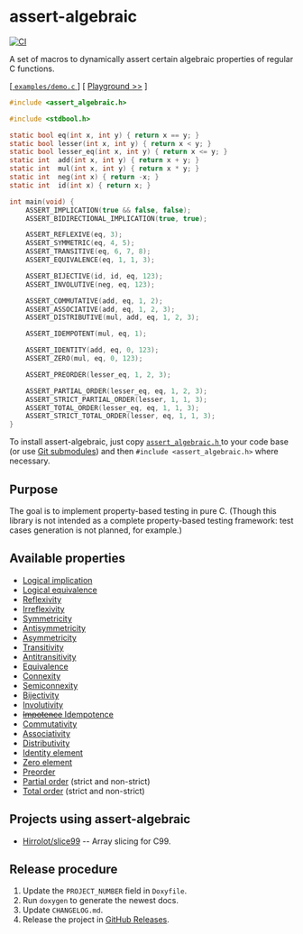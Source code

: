 # assert-algebraic

[![CI](https://github.com/Hirrolot/assert-algebraic/workflows/C/C++%20CI/badge.svg)](https://github.com/Hirrolot/assert-algebraic/actions)

A set of macros to dynamically assert certain algebraic properties of regular C functions.

[[ `examples/demo.c` ](examples/demo.c)] [ [Playground >>](https://godbolt.org/z/Y377GY) ]

``` c
#include <assert_algebraic.h>

#include <stdbool.h>

static bool eq(int x, int y) { return x == y; }
static bool lesser(int x, int y) { return x < y; }
static bool lesser_eq(int x, int y) { return x <= y; }
static int  add(int x, int y) { return x + y; }
static int  mul(int x, int y) { return x * y; }
static int  neg(int x) { return -x; }
static int  id(int x) { return x; }

int main(void) {
    ASSERT_IMPLICATION(true && false, false);
    ASSERT_BIDIRECTIONAL_IMPLICATION(true, true);

    ASSERT_REFLEXIVE(eq, 3);
    ASSERT_SYMMETRIC(eq, 4, 5);
    ASSERT_TRANSITIVE(eq, 6, 7, 8);
    ASSERT_EQUIVALENCE(eq, 1, 1, 3);

    ASSERT_BIJECTIVE(id, id, eq, 123);
    ASSERT_INVOLUTIVE(neg, eq, 123);

    ASSERT_COMMUTATIVE(add, eq, 1, 2);
    ASSERT_ASSOCIATIVE(add, eq, 1, 2, 3);
    ASSERT_DISTRIBUTIVE(mul, add, eq, 1, 2, 3);

    ASSERT_IDEMPOTENT(mul, eq, 1);

    ASSERT_IDENTITY(add, eq, 0, 123);
    ASSERT_ZERO(mul, eq, 0, 123);

    ASSERT_PREORDER(lesser_eq, 1, 2, 3);

    ASSERT_PARTIAL_ORDER(lesser_eq, eq, 1, 2, 3);
    ASSERT_STRICT_PARTIAL_ORDER(lesser, 1, 1, 3);
    ASSERT_TOTAL_ORDER(lesser_eq, eq, 1, 1, 3);
    ASSERT_STRICT_TOTAL_ORDER(lesser, eq, 1, 1, 3);
}
```

To install assert-algebraic, just copy [ `assert_algebraic.h` ] to your code base (or use [Git submodules]) and then `#include <assert_algebraic.h>` where necessary.

[Git submodules]: https://git-scm.com/book/en/v2/Git-Tools-Submodules

## Purpose

The goal is to implement property-based testing in pure C. (Though this library is not intended as a complete property-based testing framework: test cases generation is not planned, for example.)

## Available properties

 - [Logical implication](https://en.wikipedia.org/wiki/Logical_consequence)
 - [Logical equivalence](https://en.wikipedia.org/wiki/Logical_equivalence)
 - [Reflexivity](https://en.wikipedia.org/wiki/Reflexive_relation)
 - [Irreflexivity](https://en.wikipedia.org/wiki/Reflexive_relation#Related_terms)
 - [Symmetricity](https://en.wikipedia.org/wiki/Symmetric_relation)
 - [Antisymmetricity](https://en.wikipedia.org/wiki/Antisymmetric_relation)
 - [Asymmetricity](https://en.wikipedia.org/wiki/Asymmetric_relation)
 - [Transitivity](https://en.wikipedia.org/wiki/Transitive_relation)
 - [Antitransitivity](https://en.wikipedia.org/wiki/Intransitivity#Antitransitivity)
 - [Equivalence](https://en.wikipedia.org/wiki/Equivalence_relation)
 - [Connexity](https://en.wikipedia.org/wiki/Connex_relation)
 - [Semiconnexity](https://en.wikipedia.org/wiki/Connex_relation)
 - [Bijectivity](https://en.wikipedia.org/wiki/Bijection)
 - [Involutivity](https://en.wikipedia.org/wiki/Involution_(mathematics))
 - [~~Impotence~~ Idempotence](https://en.wikipedia.org/wiki/Idempotence)
 - [Commutativity](https://en.wikipedia.org/wiki/Commutative_property)
 - [Associativity](https://en.wikipedia.org/wiki/Associative_property)
 - [Distributivity](https://en.wikipedia.org/wiki/Distributive_property)
 - [Identity element](https://en.wikipedia.org/wiki/Identity_element)
 - [Zero element](https://en.wikipedia.org/wiki/Absorbing_element)
 - [Preorder](https://en.wikipedia.org/wiki/Preorder)
 - [Partial order](https://en.wikipedia.org/wiki/Partially_ordered_set#Formal_definition) (strict and non-strict)
 - [Total order](https://en.wikipedia.org/wiki/Total_order) (strict and non-strict)

## Projects using assert-algebraic

 - [Hirrolot/slice99](https://github.com/Hirrolot/slice99) -- Array slicing for C99.

[ `assert_algebraic.h` ]: assert_algebraic.h

## Release procedure

 1. Update the `PROJECT_NUMBER` field in `Doxyfile`.
 2. Run `doxygen` to generate the newest docs.
 3. Update `CHANGELOG.md`.
 4. Release the project in [GitHub Releases].

[GitHub Releases]: https://github.com/Hirrolot/slice99/releases
